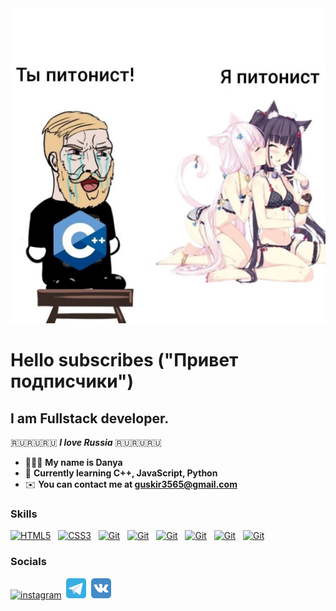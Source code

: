 <img alt="Danon" src="img/480A8687-0C8D-4226-AB3D-E84F700C7B63_1_102_o.jpeg"/>

Hello subscribes ("Привет подписчики")
========================================================================================================================================


I am Fullstack developer.
--------------------------
🇷🇺🇷🇺🇷🇺 <b><i>I love Russia</i></b> 🇷🇺🇷🇺🇷🇺
*   🧔🏻‍♂️  <b>My name is Danya</b>
*   🧠  <b>Currently learning C++, JavaScript, Python</b>
*   ✉️  <b>You can contact me at [guskir3565@gmail.com](mailto:guskir3565@gmail.com)</b>

### Skills


<a href="https://developer.mozilla.org/en-US/docs/Glossary/HTML5" target="_blank" rel="noreferrer"><img src="https://raw.githubusercontent.com/danielcranney/readme-generator/main/public/icons/skills/html5-colored.svg" width="36" height="36" alt="HTML5" /></a> &nbsp;
<a href="https://www.w3.org/TR/CSS/#css" target="_blank" rel="noreferrer"><img src="https://raw.githubusercontent.com/danielcranney/readme-generator/main/public/icons/skills/css3-colored.svg" width="36" height="36" alt="CSS3" /></a> &nbsp;
<a href="https://github.com/" target="_blank" rel="noreferrer"><img src="https://raw.githubusercontent.com/danielcranney/readme-generator/main/public/icons/skills/git-colored.svg" width="36" height="36" alt="Git" /></a> &nbsp;
<a href="https://www.python.org/" target="_blank" rel="noreferrer"><img src="https://raw.githubusercontent.com/danielcranney/readme-generator/main/public/icons/skills/python-colored.svg" width="36" height="36" alt="Git" /></a> &nbsp;
<a href="https://learn.javascript.ru/" target="_blank" rel="noreferrer"><img src="https://raw.githubusercontent.com/danielcranney/readme-generator/main/public/icons/skills/javascript-colored.svg" width="36" height="36" alt="Git" /></a> &nbsp;
<a href="https://stepik.org/course/363/syllabus" target="_blank" rel="noreferrer"><img src="https://raw.githubusercontent.com/danielcranney/readme-generator/main/public/icons/skills/cplusplus-colored.svg" width="36" height="36" alt="Git" /></a> &nbsp;
<a href="https://docs.djangoproject.com/en/5.0/" target="_blank" rel="noreferrer"><img src="https://raw.githubusercontent.com/danielcranney/readme-generator/main/public/icons/skills/django.svg" width="36" height="36" alt="Git" /></a> &nbsp;
<a href="https://fastapi.tiangolo.com/" target="_blank" rel="noreferrer"><img src="https://raw.githubusercontent.com/danielcranney/readme-generator/main/public/icons/skills/fastapi.svg" width="36" height="36" alt="Git" /></a> &nbsp;

</p>

<p align="left">
  
### Socials
<a href="https://www.instagram.com/danyxa_27/" target="_blank" rel="noreferrer"><img src="https://raw.githubusercontent.com/danielcranney/readme-generator/main/public/icons/socials/instagram.svg" width="32" height="32" alt="instagram" /></a>&nbsp;
<a href="@SdaNonX" target="_blank" rel="noreferrer"><img src="img/telegram_icon.svg" width="32" height="32" alt="telegram" /></a>&nbsp;
<a href="https://vk.com/peshkapythona" target="_blank" rel="noreferrer"><img src="img/vk_icon.svg" width="32" height="32" alt="vk" /></a>&nbsp;
</p>

